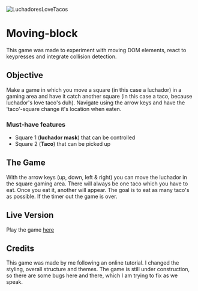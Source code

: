 ![LuchadoresLoveTacos](https://media.giphy.com/media/TgMSQ0sycgZKU7iAbr/giphy.gif)

# Moving-block

This game was made to experiment with moving DOM elements, react to keypresses and integrate collision detection.

## Objective

Make a game in which you move a square (in this case a luchador) in a gaming area and have it catch another square (in this case a taco, because luchador's love taco's duh).  Navigate using the arrow keys and have the 'taco'-square change it's location when eaten.

### Must-have features

- Square 1 (**luchador mask**) that can be controlled
- Square 2 (**Taco**) that can be picked up

## The Game

With the arrow keys (up, down, left & right) you can move the luchador in the square gaming area. There will always be one taco which you have to eat.  Once you eat it, another will appear.  The goal is to eat as many taco's as possible.  If the timer out the game is over.

## Live Version

Play the game [here](https://nicplackle.github.io/Moving-Block/ "LuchadoresLoveTacos")

## Credits

This game was made by me following an online tutorial.  I changed the styling, overall structure and themes.  The game is still under construction, so there are some bugs here and there, which I am trying to fix as we speak.  
